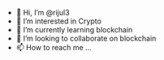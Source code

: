 - 👋 Hi, I’m @rijul3
- 👀 I’m interested in Crypto
- 🌱 I’m currently learning blockchain
- 💞️ I’m looking to collaborate on blockchain
- 📫 How to reach me ...

<!---
rijul3/rijul3 is a ✨ special ✨ repository because its `README.md` (this file) appears on your GitHub profile.
You can click the Preview link to take a look at your changes.
--->
